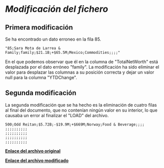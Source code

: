 # *Modificación del fichero*
## **Primera modificación**
Se ha encontrado un dato erroneo en la fila 85.
```
"85;Sara Mota de Larrea & Family;family;$21.1B;+$65.5M;Mexico;Commodities;;;;"
```
En el que podemos observar que él en la columna de "TotalNetWorth" está desplazada por el dato erróneo "family". La modificación ha sido eliminar el valor para desplazar las columnas a su posición correcta y dejar un valor null para la columna "YTDChange".
## **Segunda modificación**
La segunda modificación que se ha hecho es la eliminación de cuatro filas al final del documento, que no contenían ningún valor en su interior, lo que causaba un error al finalizar el "LOAD" del archivo.
```
500;Odd Reitan;$5.72B;-$19.9M;+$669M;Norway;Food & Beverage;;;;
;;;;;;;;;;
;;;;;;;;;;
;;;;;;;;;;
;;;;;;;;;;
```
**[Enlace del archivo original](https://www.kaggle.com/datasets/frtgnn/500-richest-people-2021?resource=download)**

**[Enlace del archivo modificado](https://drive.google.com/file/d/1UE62WX5hgf6N7kgAN0zWwt8OAG7Gk5OC/view?usp=share_link)**